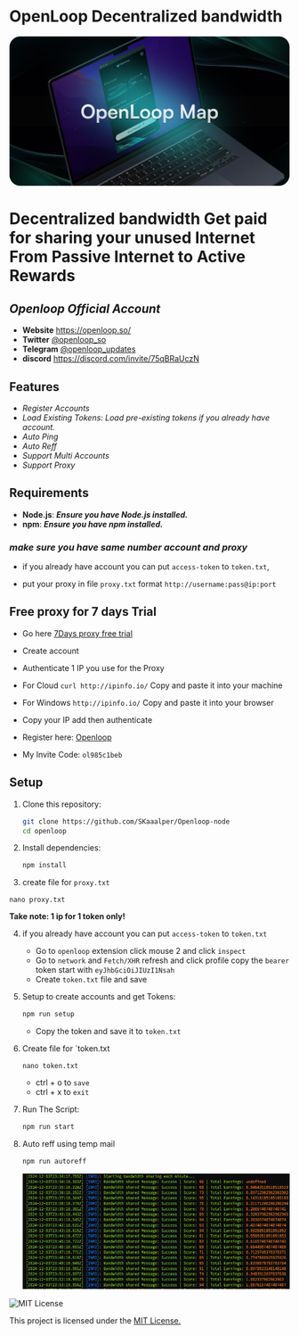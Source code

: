 # **OpenLoop Decentralized bandwidth**


![Banner](https://github.com/SKaaalper/Openloop-node/blob/main/OpenLoopMap.DdU9p2P0.png)


# **Decentralized bandwidth Get paid for sharing your unused Internet From Passive Internet to Active Rewards**


## *Openloop Official Account*

- **Website** https://openloop.so/
- **Twitter** [@openloop_so](https://x.com/openloop_so)
- **Telegram** [@openloop_updates](https://t.me/openloop_updates)
- **discord** https://discord.com/invite/75qBRaUczN


## **Features**

- *Register Accounts*
- *Load Existing Tokens: Load pre-existing tokens if you already have account.*
- *Auto Ping*
- *Auto Reff*
- *Support Multi Accounts*
- *Support Proxy*


## **Requirements**

- **Node.js**: ***Ensure you have Node.js installed.***
- **npm**: ***Ensure you have npm installed.***


### ***make sure you have same number account and proxy***


- if you already have account you can put `access-token` to `token.txt`,

- put your proxy in file `proxy.txt` format `http://username:pass@ip:port`


## **Free proxy for 7 days Trial**

- Go here [7Days proxy free trial](https://dashboard.proxyscrape.com/v2/services/premium/ip-authentication/d0a61512-5605-46df-8653-7e7a3d26c830)
- Create account
- Authenticate 1 IP you use for the Proxy
- For Cloud `curl http://ipinfo.io/` Copy and paste it into your machine
- For Windows `http://ipinfo.io/` Copy and paste it into your browser
- Copy your IP add then authenticate

- Register here: [Openloop](https://chromewebstore.google.com/detail/openloopso-sentry-node-ex/effapmdildnpkiaeghlkicpfflpiambm)
- My Invite Code: `ol985c1beb`


## Setup

1. Clone this repository:
   ```bash
   git clone https://github.com/SKaaalper/Openloop-node
   cd openloop
   ```
2. Install dependencies:
   ```bash
   npm install
   ```
3. create file for `proxy.txt`
  ```
  nano proxy.txt
  ```
**Take note: 1 ip for 1 token only!**

4. if you already have account you can put `access-token` to `token.txt`
   - Go to `openloop` extension click mouse 2 and click `inspect`
   - Go to `network` and `Fetch/XHR` refresh and click profile copy the `bearer` token start with `eyJhbGciOiJIUzI1Nsah`
   - Create `token.txt` file and save

5. Setup to create accounts and get Tokens:
   ```bash
   npm run setup
   ```
   - Copy the token and save it to `token.txt`

6. Create file for `token.txt
   ```
   nano token.txt
   ```
   - ctrl + o to `save`
   - ctrl + x to `exit`
   
7. Run The Script:
   ```bash
   npm run start
   ```
8. Auto reff using temp mail
   ```bash
   npm run autoreff
   ```

   ![Banner](https://github.com/SKaaalper/Openloop-node/blob/main/123.png)
   
![MIT License](https://img.shields.io/badge/License-MIT-yellow)

   This project is licensed under the [MIT License.](https://github.com/SKaaalper/Openloop-node/blob/main/LICENSE)

